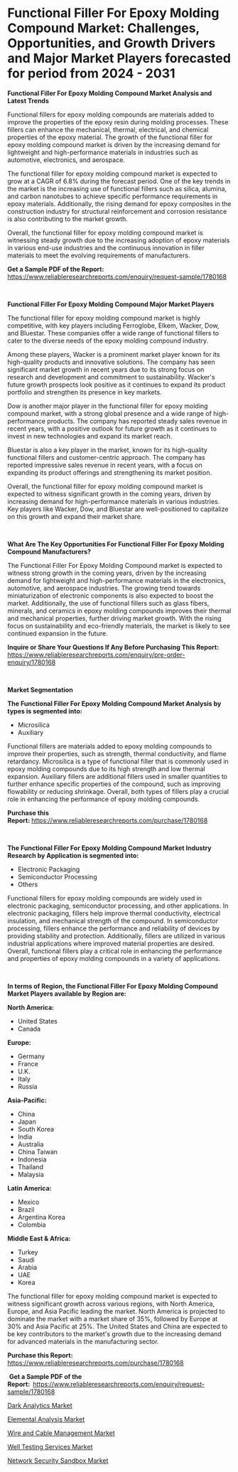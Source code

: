 <p><h1>Functional Filler For Epoxy Molding Compound Market: Challenges, Opportunities, and Growth Drivers and Major Market Players forecasted for period from 2024 - 2031</h1></p><p><strong>Functional Filler For Epoxy Molding Compound Market Analysis and Latest Trends</strong></p>
<p><p>Functional fillers for epoxy molding compounds are materials added to improve the properties of the epoxy resin during molding processes. These fillers can enhance the mechanical, thermal, electrical, and chemical properties of the epoxy material. The growth of the functional filler for epoxy molding compound market is driven by the increasing demand for lightweight and high-performance materials in industries such as automotive, electronics, and aerospace.</p><p>The functional filler for epoxy molding compound market is expected to grow at a CAGR of 6.8% during the forecast period. One of the key trends in the market is the increasing use of functional fillers such as silica, alumina, and carbon nanotubes to achieve specific performance requirements in epoxy materials. Additionally, the rising demand for epoxy composites in the construction industry for structural reinforcement and corrosion resistance is also contributing to the market growth.</p><p>Overall, the functional filler for epoxy molding compound market is witnessing steady growth due to the increasing adoption of epoxy materials in various end-use industries and the continuous innovation in filler materials to meet the evolving requirements of manufacturers.</p></p>
<p><strong>Get a Sample PDF of the Report:&nbsp;</strong> <a href="https://www.reliableresearchreports.com/enquiry/request-sample/1780168">https://www.reliableresearchreports.com/enquiry/request-sample/1780168</a></p>
<p>&nbsp;</p>
<p><strong>Functional Filler For Epoxy Molding Compound Major Market Players</strong></p>
<p><p>The functional filler for epoxy molding compound market is highly competitive, with key players including Ferroglobe, Elkem, Wacker, Dow, and Bluestar. These companies offer a wide range of functional fillers to cater to the diverse needs of the epoxy molding compound industry.</p><p>Among these players, Wacker is a prominent market player known for its high-quality products and innovative solutions. The company has seen significant market growth in recent years due to its strong focus on research and development and commitment to sustainability. Wacker's future growth prospects look positive as it continues to expand its product portfolio and strengthen its presence in key markets.</p><p>Dow is another major player in the functional filler for epoxy molding compound market, with a strong global presence and a wide range of high-performance products. The company has reported steady sales revenue in recent years, with a positive outlook for future growth as it continues to invest in new technologies and expand its market reach.</p><p>Bluestar is also a key player in the market, known for its high-quality functional fillers and customer-centric approach. The company has reported impressive sales revenue in recent years, with a focus on expanding its product offerings and strengthening its market position.</p><p>Overall, the functional filler for epoxy molding compound market is expected to witness significant growth in the coming years, driven by increasing demand for high-performance materials in various industries. Key players like Wacker, Dow, and Bluestar are well-positioned to capitalize on this growth and expand their market share.</p></p>
<p>&nbsp;</p>
<p><strong>What Are The Key Opportunities For Functional Filler For Epoxy Molding Compound Manufacturers?</strong></p>
<p><p>The Functional Filler For Epoxy Molding Compound market is expected to witness strong growth in the coming years, driven by the increasing demand for lightweight and high-performance materials in the electronics, automotive, and aerospace industries. The growing trend towards miniaturization of electronic components is also expected to boost the market. Additionally, the use of functional fillers such as glass fibers, minerals, and ceramics in epoxy molding compounds improves their thermal and mechanical properties, further driving market growth. With the rising focus on sustainability and eco-friendly materials, the market is likely to see continued expansion in the future.</p></p>
<p><strong>Inquire or Share Your Questions If Any Before Purchasing This Report:</strong> <a href="https://www.reliableresearchreports.com/enquiry/pre-order-enquiry/1780168">https://www.reliableresearchreports.com/enquiry/pre-order-enquiry/1780168</a></p>
<p>&nbsp;</p>
<p><strong>Market Segmentation</strong></p>
<p><strong>The Functional Filler For Epoxy Molding Compound Market Analysis by types is segmented into:</strong></p>
<p><ul><li>Microsilica</li><li>Auxiliary</li></ul></p>
<p><p>Functional fillers are materials added to epoxy molding compounds to improve their properties, such as strength, thermal conductivity, and flame retardancy. Microsilica is a type of functional filler that is commonly used in epoxy molding compounds due to its high strength and low thermal expansion. Auxiliary fillers are additional fillers used in smaller quantities to further enhance specific properties of the compound, such as improving flowability or reducing shrinkage. Overall, both types of fillers play a crucial role in enhancing the performance of epoxy molding compounds.</p></p>
<p><strong>Purchase this Report:&nbsp;</strong><a href="https://www.reliableresearchreports.com/purchase/1780168">https://www.reliableresearchreports.com/purchase/1780168</a></p>
<p>&nbsp;</p>
<p><strong>The Functional Filler For Epoxy Molding Compound Market Industry Research by Application is segmented into:</strong></p>
<p><ul><li>Electronic Packaging</li><li>Semiconductor Processing</li><li>Others</li></ul></p>
<p><p>Functional fillers for epoxy molding compounds are widely used in electronic packaging, semiconductor processing, and other applications. In electronic packaging, fillers help improve thermal conductivity, electrical insulation, and mechanical strength of the compound. In semiconductor processing, fillers enhance the performance and reliability of devices by providing stability and protection. Additionally, fillers are utilized in various industrial applications where improved material properties are desired. Overall, functional fillers play a critical role in enhancing the performance and properties of epoxy molding compounds in a variety of applications.</p></p>
<p>&nbsp;</p>
<p><strong>In terms of Region, the Functional Filler For Epoxy Molding Compound Market Players available by Region are:</strong></p>
<p>
    <p> <strong> North America: </strong>
        <ul>
            <li>United States</li>
            <li>Canada</li>
        </ul>
        </p> 
    <p> <strong> Europe: </strong>
        <ul>
            <li>Germany</li>
            <li>France</li>
            <li>U.K.</li>
            <li>Italy</li>
            <li>Russia</li>
        </ul>
        </p> 
    <p> <strong> Asia-Pacific: </strong>
        <ul>
            <li>China</li>
            <li>Japan</li>
            <li>South Korea</li>
            <li>India</li>
            <li>Australia</li>
            <li>China Taiwan</li>
            <li>Indonesia</li>
            <li>Thailand</li>
            <li>Malaysia</li>
        </ul>
        </p> 
    <p> <strong> Latin America: </strong>
        <ul>
            <li>Mexico</li>
            <li>Brazil</li>
            <li>Argentina Korea</li>
            <li>Colombia</li>
        </ul>
        </p> 
    <p> <strong> Middle East & Africa: </strong>
        <ul>
            <li>Turkey</li>
            <li>Saudi</li>
            <li>Arabia</li>
            <li>UAE</li>
            <li>Korea</li>
        </ul>
    </p>
    </p>
<p><p>The functional filler for epoxy molding compound market is expected to witness significant growth across various regions, with North America, Europe, and Asia Pacific leading the market. North America is projected to dominate the market with a market share of 35%, followed by Europe at 30% and Asia Pacific at 25%. The United States and China are expected to be key contributors to the market's growth due to the increasing demand for advanced materials in the manufacturing sector.</p></p>
<p><strong>Purchase this Report: </strong><a href="https://www.reliableresearchreports.com/purchase/1780168">https://www.reliableresearchreports.com/purchase/1780168</a></p>
<p>&nbsp;<strong>Get a Sample PDF of the Report:&nbsp;&nbsp;</strong><a href="https://www.reliableresearchreports.com/enquiry/request-sample/1780168">https://www.reliableresearchreports.com/enquiry/request-sample/1780168</a></p>
<p><strong></strong></p>
<p><p><a href="https://medium.com/@earlernser/dark-analytics-market-insight-market-trends-growth-forecasted-from-2024-to-2031-fb13345a5312">Dark Analytics Market</a></p><p><a href="https://medium.com/@earlernser/elemental-analysis-market-insights-into-market-cagr-market-trends-and-growth-strategies-3bbbc4a82833">Elemental Analysis Market</a></p><p><a href="https://medium.com/@earlernser/wire-and-cable-management-market-the-key-to-successful-business-strategy-forecast-till-2031-2633dd37fddc">Wire and Cable Management Market</a></p><p><a href="https://medium.com/@earlernser/well-testing-services-market-insights-into-market-cagr-market-trends-and-growth-strategies-7f93e2857bd4">Well Testing Services Market</a></p><p><a href="https://medium.com/@earlernser/network-security-sandbox-market-analysis-and-sze-forecasted-for-period-from-2024-to-2031-1876bb8248bc">Network Security Sandbox Market</a></p></p>